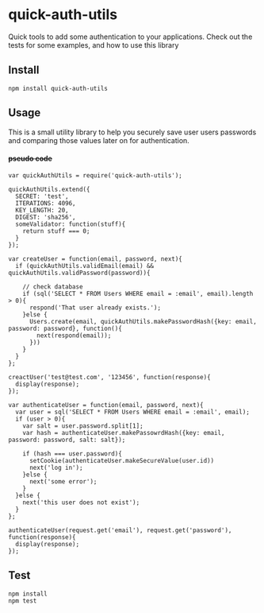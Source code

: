 # quick-auth-utils

Quick tools to add some authentication to your applications. Check out the
tests for some examples, and how to use this library

## Install

```
npm install quick-auth-utils
```

## Usage

This is a small utility library to help you securely save user users passwords
and comparing those values later on for authentication.

#### ~~~~pseudo code~~~~

```
var quickAuthUtils = require('quick-auth-utils');

quickAuthUtils.extend({
  SECRET: 'test',
  ITERATIONS: 4096,
  KEY_LENGTH: 20,
  DIGEST: 'sha256',
  someValidator: function(stuff){
    return stuff === 0;
  }
});

var createUser = function(email, password, next){
  if (quickAuthUtils.validEmail(email) && quickAuthUtils.validPassword(password)){

    // check database
    if (sql('SELECT * FROM Users WHERE email = :email', email).length > 0){
      respond('That user already exists.');
    }else {
      Users.create(email, quickAuthUtils.makePasswordHash({key: email, password: password}, function(){
        next(respond(email));
      }))
    }
  }
};

creactUser('test@test.com', '123456', function(response){
  display(response);
});

var authenticateUser = function(email, password, next){
  var user = sql('SELECT * FROM Users WHERE email = :email', email);
  if (user > 0){
    var salt = user.password.split[1];
    var hash = authenticateUser.makePassowrdHash({key: email, password: password, salt: salt});

    if (hash === user.password){
      setCookie(authenticateUser.makeSecureValue(user.id))
      next('log in');
    }else {
      next('some error');
    }
  }else {
    next('this user does not exist');
  }
};

authenticateUser(request.get('email'), request.get('password'), function(response){
  display(response);
});

```

## Test

```
npm install
npm test
```
